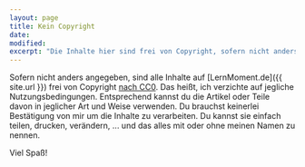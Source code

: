 ```yaml
---
layout: page
title: Kein Copyright
date: 
modified:
excerpt: "Die Inhalte hier sind frei von Copyright, sofern nicht anders angegeben."
---
```


Sofern nicht anders angegeben, sind alle Inhalte auf [LernMoment.de]({{ site.url }}) frei von Copyright [nach CC0](https://creativecommons.org/publicdomain/zero/1.0/). Das heißt, ich verzichte auf jegliche Nutzungsbedingungen. Entsprechend kannst du die Artikel oder Teile davon in jeglicher Art und Weise verwenden. Du brauchst keinerlei Bestätigung von mir um die Inhalte zu verarbeiten. Du kannst sie einfach teilen, drucken, verändern, ... und das alles mit oder ohne meinen Namen zu nennen.

Viel Spaß!
